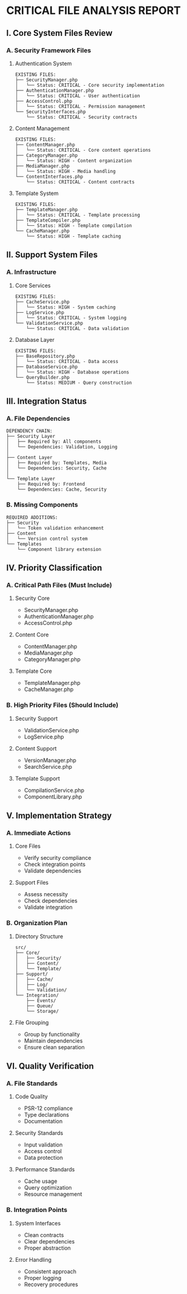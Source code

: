 # CRITICAL FILE ANALYSIS REPORT

## I. Core System Files Review

### A. Security Framework Files
1. Authentication System
   ```plaintext
   EXISTING FILES:
   ├── SecurityManager.php
   │   └── Status: CRITICAL - Core security implementation
   ├── AuthenticationManager.php
   │   └── Status: CRITICAL - User authentication
   ├── AccessControl.php
   │   └── Status: CRITICAL - Permission management
   └── SecurityInterfaces.php
       └── Status: CRITICAL - Security contracts
   ```

2. Content Management
   ```plaintext
   EXISTING FILES:
   ├── ContentManager.php
   │   └── Status: CRITICAL - Core content operations
   ├── CategoryManager.php
   │   └── Status: HIGH - Content organization
   ├── MediaManager.php
   │   └── Status: HIGH - Media handling
   └── ContentInterfaces.php
       └── Status: CRITICAL - Content contracts
   ```

3. Template System
   ```plaintext
   EXISTING FILES:
   ├── TemplateManager.php
   │   └── Status: CRITICAL - Template processing
   ├── TemplateCompiler.php
   │   └── Status: HIGH - Template compilation
   └── CacheManager.php
       └── Status: HIGH - Template caching
   ```

## II. Support System Files

### A. Infrastructure
1. Core Services
   ```plaintext
   EXISTING FILES:
   ├── CacheService.php
   │   └── Status: HIGH - System caching
   ├── LogService.php
   │   └── Status: CRITICAL - System logging
   └── ValidationService.php
       └── Status: CRITICAL - Data validation
   ```

2. Database Layer
   ```plaintext
   EXISTING FILES:
   ├── BaseRepository.php
   │   └── Status: CRITICAL - Data access
   ├── DatabaseService.php
   │   └── Status: HIGH - Database operations
   └── QueryBuilder.php
       └── Status: MEDIUM - Query construction
   ```

## III. Integration Status

### A. File Dependencies
```plaintext
DEPENDENCY CHAIN:
├── Security Layer
│   ├── Required by: All components
│   └── Dependencies: Validation, Logging
│
├── Content Layer
│   ├── Required by: Templates, Media
│   └── Dependencies: Security, Cache
│
└── Template Layer
    ├── Required by: Frontend
    └── Dependencies: Cache, Security
```

### B. Missing Components
```plaintext
REQUIRED ADDITIONS:
├── Security
│   └── Token validation enhancement
├── Content
│   └── Version control system
└── Templates
    └── Component library extension
```

## IV. Priority Classification

### A. Critical Path Files (Must Include)
1. Security Core
   - SecurityManager.php
   - AuthenticationManager.php
   - AccessControl.php

2. Content Core
   - ContentManager.php
   - MediaManager.php
   - CategoryManager.php

3. Template Core
   - TemplateManager.php
   - CacheManager.php

### B. High Priority Files (Should Include)
1. Security Support
   - ValidationService.php
   - LogService.php

2. Content Support
   - VersionManager.php
   - SearchService.php

3. Template Support
   - CompilationService.php
   - ComponentLibrary.php

## V. Implementation Strategy

### A. Immediate Actions
1. Core Files
   - Verify security compliance
   - Check integration points
   - Validate dependencies

2. Support Files
   - Assess necessity
   - Check dependencies
   - Validate integration

### B. Organization Plan
1. Directory Structure
   ```plaintext
   src/
   ├── Core/
   │   ├── Security/
   │   ├── Content/
   │   └── Template/
   ├── Support/
   │   ├── Cache/
   │   ├── Log/
   │   └── Validation/
   └── Integration/
       ├── Events/
       ├── Queue/
       └── Storage/
   ```

2. File Grouping
   - Group by functionality
   - Maintain dependencies
   - Ensure clean separation

## VI. Quality Verification

### A. File Standards
1. Code Quality
   - PSR-12 compliance
   - Type declarations
   - Documentation

2. Security Standards
   - Input validation
   - Access control
   - Data protection

3. Performance Standards
   - Cache usage
   - Query optimization
   - Resource management

### B. Integration Points
1. System Interfaces
   - Clean contracts
   - Clear dependencies
   - Proper abstraction

2. Error Handling
   - Consistent approach
   - Proper logging
   - Recovery procedures